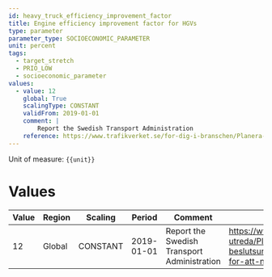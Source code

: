 ```yaml
---
id: heavy_truck_efficiency_improvement_factor
title: Engine efficiency improvement factor for HGVs
type: parameter
parameter_type: SOCIOECONOMIC_PARAMETER
unit: percent
tags:
  - target_stretch
  - PRIO_LOW
  - socioeconomic_parameter
values:
  - value: 12
    global: True
    scalingType: CONSTANT
    validFrom: 2019-01-01
    comment: |
        Report the Swedish Transport Administration
    reference: https://www.trafikverket.se/for-dig-i-branschen/Planera-och-utreda/Planer-och-beslutsunderlag/inriktningsplanering/kunskapsunderlag/scenarier-for-att-na-klimatmalet-och-paverkan-pa-vagtrafiken/
---
```



Unit of measure: `{{unit}}`


# Values


| Value | Region | Scaling | Period | Comment | Reference |
|-------|--------|---------|--------|---------|-----------|
| 12 | Global | CONSTANT | 2019-01-01 | Report the Swedish Transport Administration | https://www.trafikverket.se/for-dig-i-branschen/Planera-och-utreda/Planer-och-beslutsunderlag/inriktningsplanering/kunskapsunderlag/scenarier-for-att-na-klimatmalet-och-paverkan-pa-vagtrafiken/ |


